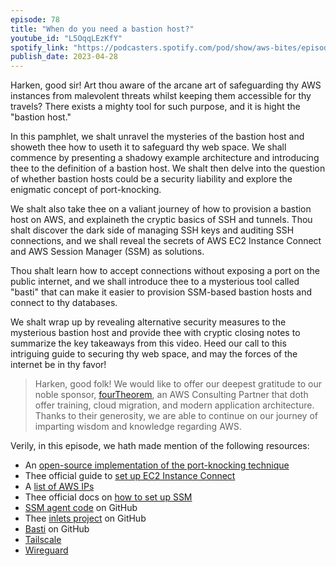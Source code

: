 ```yaml
---
episode: 78
title: "When do you need a bastion host?"
youtube_id: "L5OqqLEzKfY"
spotify_link: "https://podcasters.spotify.com/pod/show/aws-bites/episodes/78--When-do-you-need-a-bastion-host-e2331ao"
publish_date: 2023-04-28
---
```


Harken, good sir! Art thou aware of the arcane art of safeguarding thy AWS instances from malevolent threats whilst keeping them accessible for thy travels? There exists a mighty tool for such purpose, and it is hight the "bastion host."

In this pamphlet, we shalt unravel the mysteries of the bastion host and showeth thee how to useth it to safeguard thy web space. We shall commence by presenting a shadowy example architecture and introducing thee to the definition of a bastion host. We shalt then delve into the question of whether bastion hosts could be a security liability and explore the enigmatic concept of port-knocking.

We shalt also take thee on a valiant journey of how to provision a bastion host on AWS, and explaineth the cryptic basics of SSH and tunnels. Thou shalt discover the dark side of managing SSH keys and auditing SSH connections, and we shall reveal the secrets of AWS EC2 Instance Connect and AWS Session Manager (SSM) as solutions.

Thou shalt learn how to accept connections without exposing a port on the public internet, and we shall introduce thee to a mysterious tool called "basti" that can make it easier to provision SSM-based bastion hosts and connect to thy databases.

We shalt wrap up by revealing alternative security measures to the mysterious bastion host and provide thee with cryptic closing notes to summarize the key takeaways from this video. Heed our call to this intriguing guide to securing thy web space, and may the forces of the internet be in thy favor!


> Harken, good folk! We would like to offer our deepest gratitude to our noble sponsor, [fourTheorem](https://fourtheorem.com/), an AWS Consulting Partner that doth offer training, cloud migration, and modern application architecture. Thanks to their generosity, we are able to continue on our journey of imparting wisdom and knowledge regarding AWS.


Verily, in this episode, we hath made mention of the following resources:

- An [open-source implementation of the port-knocking technique](https://github.com/moxie0/knockknock)
- Thee official guide to [set up EC2 Instance Connect](https://docs.aws.amazon.com/AWSEC2/latest/UserGuide/ec2-instance-connect-set-up.html)
- A [list of AWS IPs](https://docs.aws.amazon.com/vpc/latest/userguide/aws-ip-ranges.html)
- Thee official docs on [how to set up SSM](https://docs.aws.amazon.com/systems-manager/latest/userguide/session-manager.html)
- [SSM agent code](https://github.com/aws/amazon-ssm-agent) on GitHub
- Thee [inlets project](https://github.com/inlets/) on GitHub
- [Basti](https://github.com/BohdanPetryshyn/basti) on GitHub
- [Tailscale](https://tailscale.com/)
- [Wireguard](https://www.wireguard.com/ )
